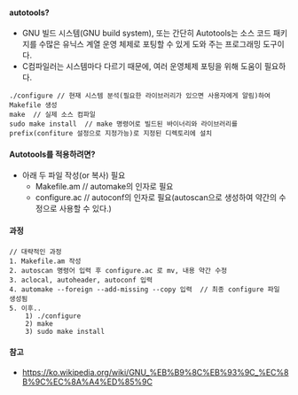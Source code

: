 #### autotools?
* GNU 빌드 시스템(GNU build system), 또는 간단히 Autotools는 소스 코드 패키지를 수많은 유닉스 계열 운영 체제로 포팅할 수 있게 도와 주는 프로그래밍 도구이다.
* C컴파일러는 시스템마다 다르기 때문에, 여러 운영체제 포팅을 위해 도움이 필요하다.
```
./configure // 현재 시스템 분석(필요한 라이브러리가 있으면 사용자에게 알림)하여 Makefile 생성
make  // 실제 소스 컴파일
sudo make install  // make 명령어로 빌드된 바이너리와 라이브러리를 prefix(confiture 설정으로 지정가능)로 지정된 디렉토리에 설치
```

#### Autotools를 적용하려면?
* 아래 두 파일 작성(or 복사) 필요
  * Makefile.am  // automake의 인자로 필요
  * configure.ac  // autoconf의 인자로 필요(autoscan으로 생성하여 약간의 수정으로 사용할 수 있다.)
  
#### 과정
```
// 대략적인 과정
1. Makefile.am 작성
2. autoscan 명령어 입력 후 configure.ac 로 mv, 내용 약간 수정
3. aclocal, autoheader, autoconf 입력
4. automake --foreign --add-missing --copy 입력  // 최종 configure 파일 생성됨
5. 이후..
    1) ./configure
    2) make
    3) sudo make install
```

#### 참고
* https://ko.wikipedia.org/wiki/GNU_%EB%B9%8C%EB%93%9C_%EC%8B%9C%EC%8A%A4%ED%85%9C

